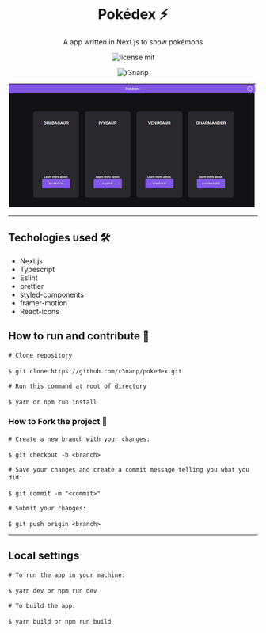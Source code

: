 <div align="center">

# Pokédex ⚡

</div>

<p align="center">
  A app written in Next.js to show pokémons
</p>

<div align="center">

  ![license mit](https://img.shields.io/github/license/r3nanp/pokedex?color=blue&logo=github&logoColor=mit)

  ![r3nanp](https://img.shields.io/badge/r3nanp-pokedex-blue)

  <img src="./.github/screenshot.png" width="500" height="250"/>

</div>

---

## Techologies used 🛠
- Next.js
- Typescript
- Eslint
- prettier
- styled-components
- framer-motion
- React-icons

## How to run and contribute 🤔

```
# Clone repository

$ git clone https://github.com/r3nanp/pokedex.git
```

```
# Run this command at root of directory

$ yarn or npm run install
```

### How to Fork the project 💪

```
# Create a new branch with your changes:

$ git checkout -b <branch>
```

```
# Save your changes and create a commit message telling you what you did:

$ git commit -m "<commit>"
```

```
# Submit your changes:

$ git push origin <branch>
```
---

## Local settings

```
# To run the app in your machine:

$ yarn dev or npm run dev
```

```
# To build the app:

$ yarn build or npm run build
```
